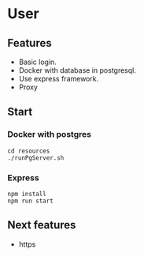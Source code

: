 # User

## Features
* Basic login.
* Docker with database in postgresql.
* Use express framework.
* Proxy

## Start 

### Docker with postgres

```
cd resources 
./runPgServer.sh
```

### Express

```
npm install
npm run start
```

## Next features

* https 
